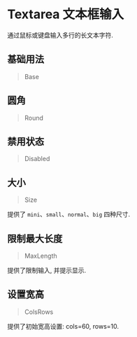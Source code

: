 <!-- @api: OtInput.vue/OtInputAPI.md -->

# Textarea 文本框输入

通过鼠标或键盘输入多行的长文本字符.

## 基础用法

> Base



## 圆角

> Round



## 禁用状态

> Disabled



## 大小

> Size

提供了 `mini`、`small`、`normal`、`big` 四种尺寸.

## 限制最大长度

> MaxLength

提供了限制输入, 并提示显示.

## 设置宽高

> ColsRows

提供了初始宽高设置: cols=60, rows=10.
